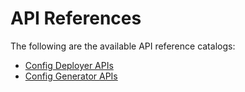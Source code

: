 # API References

The following are the available API reference catalogs:

- <a href="../../catalogs/api-reference-config-deployer" target="_blank">Config Deployer APIs</a>
- <a href="../../catalogs/api-reference-config-generator" target="_blank">Config Generator APIs</a>

